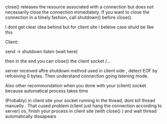 ##

close() releases the resource associated with a connection but does not necessarily close the connection immediately. If you want to close the connection in a timely fashion, call shutdown() before close().

I dont get clear idea behind but for client site i beleive case shuld be like this 

Client: 

send -> shutdown
listen (wait here)

then in the end you can close() the client socket /... 

server received aftre shutdown method used in client side , detect EOF by refceiving 0 bytes. Then understand connection going lstening mode. 

Also other recommondation when you done with your (client) socket because automatical process takes time

(Probably) in client site your socket running in the thread, dont kill thread manuelly . That cused problem (client just hang the connection according to server) os, finish your process in client site (with close() ) and wait thread automatically dissapears 



